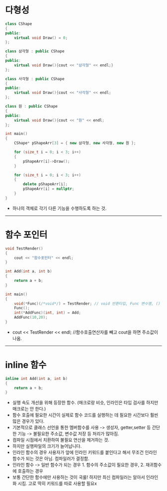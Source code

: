 # 다형성
```c++
class CShape
{
public:
	virtual void Draw() = 0;
};

class 삼각형 : public CShape
{
public:
	virtual void Draw(){cout << "삼각형" << endl;}
};

class 사각형 : public CShape
{
public:
	virtual void Draw(){cout << "사각형" << endl;
};

class 원 : public CShape
{
public:
	virtual void Draw(){cout << "원" << endl;
};

int main()
{
	CShape* pShapeArr[3] = { new 삼각형, new 사각형, new 원 };

	for (size_t i = 0; i < 3; i++)
	{
		pShapeArr[i]->Draw();
	}

	for (size_t i = 0; i < 3; i++)
	{
		delete pShapeArr[i];
		pShapeArr[i] = nullptr;
	}
}
```
- 하나의 객체로 각기 다른 기능을 수행하도록 하는 것.
***
# 함수 포인터
```c++
void TestRender()
{
	cout << "함수포인터" << endl;
}

int Add(int a, int b)
{
	return a + b;
}

int main()
{
	void(*Func)(/*void*/) = TestRender; // void 반환타입, Func 변수명, () 인자의 타입.
	Func();
	int(*AddFunc)(int, int) = Add;
	AddFunc(10,20);
}
```
- cout << TestRender << endl; //함수호출연산자를 빼고 cout을 하면 주소값이 나옴.
***
# inline 함수
```c++
inline int Add(int a, int b)
{
	return a + b;
}
```
- 실행 속도 개선을 위해 등장한 함수. (매크로랑 비슷, 인라인은 타입 검사를 하지만 매크로는 안 한다.)
- 함수 호출에 필요한 시간이 실제로 함수 코드를 실행하는 데 필요한 시간보다 훨씬 많은 경우가 있다.
- 기본적으로 클래스 선언을 통한 멤버함수를 사용 -> 생성자, getter,setter 등 간단한 기능 -> 불필요한 주소값, 변수값 저장 등 처리가 많아짐.
- 컴파일 시점에서 치환하여 불필요 연산을 제거하는 것.
- 하지만 실행파일의 크기가 늘어납니다.
- 인라인 함수의 경우 사용자가 앞에 인라인 키워드를 붙인다고 해서 무조건 인라인 함수가 되는 것은 아님. 컴파일러가 결정함.
- 인라인 함수 -> 일반 함수가 되는 경우 1. 함수의 주소값이 필요한 경우, 2. 재귀함수에 호출하는 경우
- 보통 간단한 함수에만 사용하는 것이 국룰! 하지만 최신 컴파일러는 알아서 인라인화 시킴. 고로 딱히 키워드를 따로 사용할 필요x
